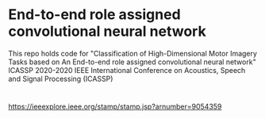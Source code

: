 # End-to-end role assigned convolutional neural network
This repo holds code for "Classification of High-Dimensional Motor Imagery Tasks based on An End-to-end role assigned convolutional neural network"
ICASSP 2020-2020 IEEE International Conference on Acoustics, Speech and Signal Processing (ICASSP)
#
https://ieeexplore.ieee.org/stamp/stamp.jsp?arnumber=9054359
